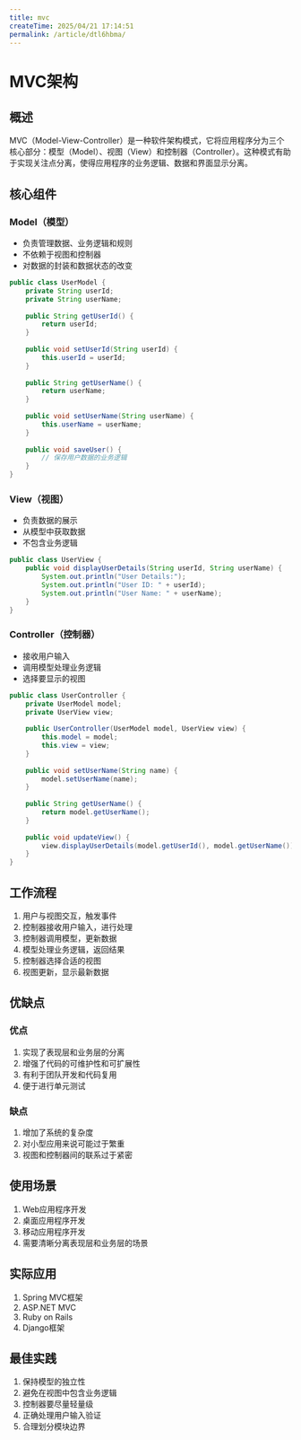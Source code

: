 ```yaml
---
title: mvc
createTime: 2025/04/21 17:14:51
permalink: /article/dtl6hbma/
---
```

# MVC架构

## 概述

MVC（Model-View-Controller）是一种软件架构模式，它将应用程序分为三个核心部分：模型（Model）、视图（View）和控制器（Controller）。这种模式有助于实现关注点分离，使得应用程序的业务逻辑、数据和界面显示分离。

## 核心组件

### Model（模型）

- 负责管理数据、业务逻辑和规则
- 不依赖于视图和控制器
- 对数据的封装和数据状态的改变

```java
public class UserModel {
    private String userId;
    private String userName;
    
    public String getUserId() {
        return userId;
    }
    
    public void setUserId(String userId) {
        this.userId = userId;
    }
    
    public String getUserName() {
        return userName;
    }
    
    public void setUserName(String userName) {
        this.userName = userName;
    }
    
    public void saveUser() {
        // 保存用户数据的业务逻辑
    }
}
```

### View（视图）

- 负责数据的展示
- 从模型中获取数据
- 不包含业务逻辑

```java
public class UserView {
    public void displayUserDetails(String userId, String userName) {
        System.out.println("User Details:");
        System.out.println("User ID: " + userId);
        System.out.println("User Name: " + userName);
    }
}
```

### Controller（控制器）

- 接收用户输入
- 调用模型处理业务逻辑
- 选择要显示的视图

```java
public class UserController {
    private UserModel model;
    private UserView view;
    
    public UserController(UserModel model, UserView view) {
        this.model = model;
        this.view = view;
    }
    
    public void setUserName(String name) {
        model.setUserName(name);
    }
    
    public String getUserName() {
        return model.getUserName();
    }
    
    public void updateView() {
        view.displayUserDetails(model.getUserId(), model.getUserName());
    }
}
```

## 工作流程

1. 用户与视图交互，触发事件
2. 控制器接收用户输入，进行处理
3. 控制器调用模型，更新数据
4. 模型处理业务逻辑，返回结果
5. 控制器选择合适的视图
6. 视图更新，显示最新数据

## 优缺点

### 优点

1. 实现了表现层和业务层的分离
2. 增强了代码的可维护性和可扩展性
3. 有利于团队开发和代码复用
4. 便于进行单元测试

### 缺点

1. 增加了系统的复杂度
2. 对小型应用来说可能过于繁重
3. 视图和控制器间的联系过于紧密

## 使用场景

1. Web应用程序开发
2. 桌面应用程序开发
3. 移动应用程序开发
4. 需要清晰分离表现层和业务层的场景

## 实际应用

1. Spring MVC框架
2. ASP.NET MVC
3. Ruby on Rails
4. Django框架

## 最佳实践

1. 保持模型的独立性
2. 避免在视图中包含业务逻辑
3. 控制器要尽量轻量级
4. 正确处理用户输入验证
5. 合理划分模块边界